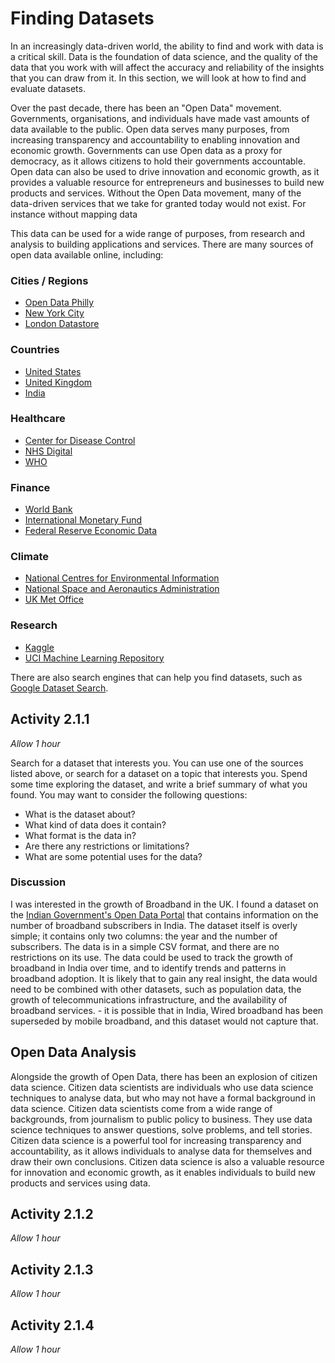 
# Finding Datasets

In an increasingly data-driven world, the ability to find and work with data is a critical skill.  Data is the foundation of data science, and the quality of the data that you work with will affect the accuracy and reliability of the insights that you can draw from it.  In this section, we will look at how to find and evaluate datasets.

Over the past decade, there has been an "Open Data" movement.  Governments, organisations, and individuals have made vast amounts of data available to the public.  Open data serves many purposes, from increasing transparency and accountability to enabling innovation and economic growth.  Governments can use Open data as a proxy for democracy, as it allows citizens to hold their governments accountable.  Open data can also be used to drive innovation and economic growth, as it provides a valuable resource for entrepreneurs and businesses to build new products and services.  Without the Open Data movement, many of the data-driven services that we take for granted today would not exist.  For instance without mapping data

This data can be used for a wide range of purposes, from research and analysis to building applications and services.  There are many sources of open data available online, including:

### Cities / Regions
- [Open Data Philly](https://opendataphilly.org/)
- [New York City](https://opendata.cityofnewyork.us/)
- [London Datastore](https://data.london.gov.uk/)
  
### Countries
- [United States](https://www.data.gov/)
- [United Kingdom](https://data.gov.uk/)
- [India](https://data.gov.in/)

### Healthcare
- [Center for Disease Control](https://www.cdc.gov/datastatistics/index.html)
- [NHS Digital](https://digital.nhs.uk/data-and-information)
- [WHO](https://www.who.int/data/gho)

### Finance
- [World Bank](https://data.worldbank.org/)
- [International Monetary Fund](https://www.imf.org/en/Data)
- [Federal Reserve Economic Data](https://fred.stlouisfed.org/)

### Climate
- [National Centres for Environmental Information](https://www.ncdc.noaa.gov/data-access)
- [National Space and Aeronautics Administration](https://data.nasa.gov/)
- [UK Met Office](https://www.metoffice.gov.uk/research/climate/climate-monitoring)
### Research
- [Kaggle](https://www.kaggle.com/datasets)
- [UCI Machine Learning Repository](https://archive.ics.uci.edu/ml/index.php)

There are also search engines that can help you find datasets, such as [Google Dataset Search](https://datasetsearch.research.google.com/).

## Activity 2.1.1 
_Allow 1 hour_

Search for a dataset that interests you.  You can use one of the sources listed above, or search for a dataset on a topic that interests you.  Spend some time exploring the dataset, and write a brief summary of what you found.  You may want to consider the following questions:

+ What is the dataset about?
+ What kind of data does it contain?
+ What format is the data in?
+ Are there any restrictions or limitations?
+ What are some potential uses for the data?

### Discussion
I was interested in the growth of Broadband in the UK.  I found a dataset on the [Indian Government's Open Data Portal](https://visualize.data.gov.in/?inst=ae965f52-015d-47f6-a6ca-ada4c275970b) that contains information on the number of broadband subscribers in India.  The dataset itself is overly simple; it contains only two columns: the year and the number of subscribers.  The data is in a simple CSV format, and there are no restrictions on its use.  The data could be used to track the growth of broadband in India over time, and to identify trends and patterns in broadband adoption.  It  is likely that to gain any real insight, the data would need to be combined with other datasets, such as population data, the growth of telecommunications infrastructure, and the availability of broadband services. - it is possible that in India, Wired broadband has been superseded by mobile broadband, and this dataset would not capture that.

## Open Data Analysis
Alongside the growth of Open Data, there has been an explosion of citizen data science.  Citizen data scientists are individuals who use data science techniques to analyse data, but who may not have a formal background in data science.  Citizen data scientists come from a wide range of backgrounds, from journalism to public policy to business.  They use data science techniques to answer questions, solve problems, and tell stories.  Citizen data science is a powerful tool for increasing transparency and accountability, as it allows individuals to analyse data for themselves and draw their own conclusions.  Citizen data science is also a valuable resource for innovation and economic growth, as it enables individuals to build new products and services using data.
## Activity 2.1.2 
_Allow 1 hour_

## Activity 2.1.3 
_Allow 1 hour_


## Activity 2.1.4 
_Allow 1 hour_
